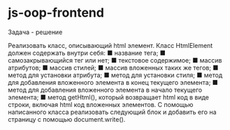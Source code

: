 # js-oop-frontend
Задача - решение

Реализовать класс, описывающий html элемент.
Класс HtmlElement должен содержать внутри себя:
■ название тега;
■ самозакрывающийся тег или нет;
■ текстовое содержимое;
■ массив атрибутов;
■ массив стилей;
■ массив вложенных таких же тегов;
■ метод для установки атрибута;
■ метод для установки стиля;
■ метод для добавления вложенного элемента в конец текущего элемента;
■ метод для добавления вложенного элемента в начало текущего элемента;
■ метод getHtml(), который возвращает html код в виде
строки, включая html код вложенных элементов.
С помощью написанного класса реализовать следующий блок
и добавить его на страницу с помощью document.write().

